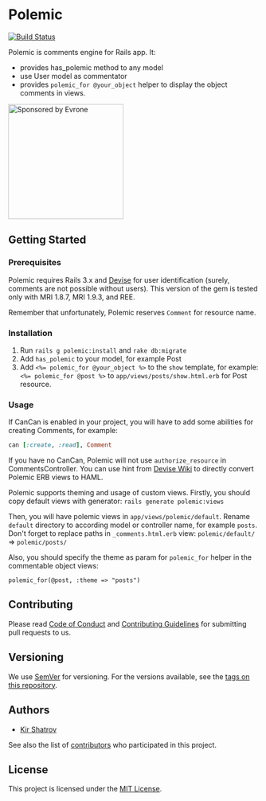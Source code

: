# Polemic

[![Build Status](https://secure.travis-ci.org/evrone/polemic.png)](http://travis-ci.org/evrone/polemic)

Polemic is comments engine for Rails app. It:

- provides has_polemic method to any model
- use User model as commentator
- provides `polemic_for @your_object` helper to display the object comments in views.

<a href="https://evrone.com/?utm_source=github.com">
  <img src="https://evrone.com/logo/evrone-sponsored-logo.png"
       alt="Sponsored by Evrone" width="231">
</a>

## Getting Started
### Prerequisites

Polemic requires Rails 3.x and [Devise](https://github.com/plataformatec/devise) for user identification (surely, 
comments are not possible without users). This version of the gem is tested only with MRI 1.8.7, MRI 1.9.3, and REE.

Remember that unfortunately, Polemic reserves `Comment` for resource name.

### Installation

1. Run `rails g polemic:install` and `rake db:migrate`
2. Add `has_polemic` to your model, for example Post
3. Add `<%= polemic_for @your_object %>` to the `show` template, 
for example: `<%= polemic_for @post %>` to `app/views/posts/show.html.erb` for Post resource.

### Usage

If CanCan is enabled in your project, you will have to add some abilities for creating Comments, for example:
```ruby
can [:create, :read], Comment
```
If you have no CanCan, Polemic will not use `authorize_resource` in CommentsController.
You can use hint from [Devise Wiki](https://github.com/plataformatec/devise/wiki/How-To:-Create-Haml-and-Slim-Views) 
to directly convert Polemic ERB views to HAML.

Polemic supports theming and usage of custom views. Firstly, you should copy default views with generator: `rails generate polemic:views`

Then, you will have polemic views in `app/views/polemic/default`. Rename `default` directory to according model or controller name, for example `posts`. Don't forget to replace paths in `_comments.html.erb` view: `polemic/default/` => `polemic/posts/`

Also, you should specify the theme as param for `polemic_for` helper in the commentable object views:

`polemic_for(@post, :theme => "posts")`

## Contributing

Please read [Code of Conduct](CODE-OF-CONDUCT.md) and [Contributing Guidelines](CONTRIBUTING.md) for submitting pull requests to us.

## Versioning

We use [SemVer](http://semver.org/) for versioning. For the versions available, 
see the [tags on this repository](https://github.com/evrone/polemic/tags). 

## Authors

* [Kir Shatrov](https://github.com/kirs/)

See also the list of [contributors](https://github.com/evrone/polemic/contributors) who participated in this project.

## License

This project is licensed under the [MIT License](LICENSE).
